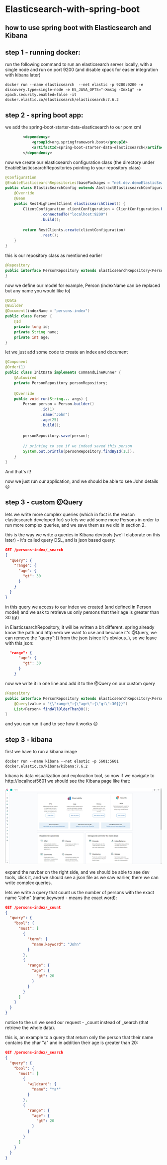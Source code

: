 # Elasticsearch-with-spring-boot
## how to use spring boot with Elasticsearch and Kibana

## step 1 - running docker:
run the following command to run an elasticsearch server locally, with a single node and run on port 9200 
(and disable xpack for easier integration with kibana later)

```shell
docker run --name elasticsearch  --net elastic -p 9200:9200 -e discovery.type=single-node -e ES_JAVA_OPTS="-Xms1g -Xmx1g" -e xpack.security.enabled=false -it docker.elastic.co/elasticsearch/elasticsearch:7.6.2
```
## step 2 - spring boot app: 

we add the spring-boot-starter-data-elasticsearch to our pom.xml
```xml
		<dependency>
			<groupId>org.springframework.boot</groupId>
			<artifactId>spring-boot-starter-data-elasticsearch</artifactId>
		</dependency>
```

now we create our elasticsearch configuration class (the directory under EnableElasticsearchRepositories pointing to your repository class)

```java
@Configuration
@EnableElasticsearchRepositories(basePackages = "net.dev.demoElasticSearch.repos")
public class ElasticSearchConfig extends AbstractElasticsearchConfiguration {
    @Override
    @Bean
    public RestHighLevelClient elasticsearchClient() {
        ClientConfiguration clientConfiguration = ClientConfiguration.builder()
                .connectedTo("localhost:9200")
                .build();

        return RestClients.create(clientConfiguration)
                .rest();
    }
}
```

this is our repository class as mentioned earlier

```java
@Repository
public interface PersonRepository extends ElasticsearchRepository<Person,Long> {
}
```
 now we define our model for example, Person (indexName can be replaced but any name you would like to)

```java
@Data
@Builder
@Document(indexName = "persons-index")
public class Person {
    @Id
    private long id;
    private String name;
    private int age;
}
```

let we just add some code to create an index and document
```java
@Component
@Order(1)
public class InitData implements CommandLineRunner {
    @Autowired
    private PersonRepository personRepository;

    @Override
    public void run(String... args) {
        Person person = Person.builder()
                .id(1)
                .name("John")
                .age(25)
                .build();
        
        personRepository.save(person);
        
        // printing to see if we indeed saved this person
        System.out.println(personRepository.findById(1L));
    }
}
```

And that's it!

now we just run our application, and we should be able to see John details :smiley:


## step 3 - custom @Query 
lets we write more complex queries (which in fact is the reason elasticsearch developed for)
so lets we add some more Persons
in order to run more complex queries, and we save them as we did in section 2.

this is the way we write a queries in Kibana 
devtools (we'll elaborate on this later) - it's called query DSL, and is json based query:
```json lines
GET /persons-index/_search
{
  "query": {
    "range": {
      "age": {
        "gt": 30
      }
    }
  }
}
```
in this query we access to our index we created (and defined in Person model)
and we ask to retrieve us only persons that their age is greater than 30 (gt)

in ElasticsearchRepository, it will be written a bit different.
spring already know the path and http verb we want to use and because it's @Query, we can remove the "query":{} from the json
(since it's obvious..), so we leave with this json:

```json lines
  "range": {
      "age": {
        "gt": 30
      }
    }
```

now we write it in one line and add it to the @Query on our custom query

```java
@Repository
public interface PersonRepository extends ElasticsearchRepository<Person,Long> {
    @Query(value = "{\"range\":{\"age\":{\"gt\":30}}}")
    List<Person> findAllOlderThan30();
}

```
and you can run it and to see how it works :wink:

## step 3 - kibana
first we have to run a kibana image
```shell
docker run --name kibana --net elastic -p 5601:5601 docker.elastic.co/kibana/kibana:7.6.2
```

kibana is data visualization and exploration tool, so now if we navigate to http://localhost5601 
we should see the Kibana page like that:

![This is an image](https://github.com/netanelshriki/Elasticsearch-with-spring-boot/blob/master/src/main/resources/assets/landing-page-kibana.png)


expand the navbar on the right side, and we should be able to see dev tools, click it,
and we should see a json file as we saw earlier, there we can write complex queries.

lets we write a query that count us the number of persons with the exact name "John" 
(name.keyword - means the exact word):
```json lines
GET /persons-index/_count
{
  "query": {
    "bool": {
      "must": [
        {
          "term": {
            "name.keyword": "John"
          }
        },
        {
          "range": {
            "age": {
              "gt": 20
            }
          }
        }
      ]
    }
  }
}
```

notice to the url we send our request - _count instead of _search (that retrieve the whole data).



this is, an example to a query that return only the person that their name contains the char "a"
and in addition their age is greater than 20:

```json lines
GET /persons-index/_search
{
  "query": {
    "bool": {
      "must": [
        {
          "wildcard": {
            "name": "*a*"
          }
        },
        {
          "range": {
            "age": {
              "gt": 20
            }
          }
        }
      ]
    }
  }
}
```




